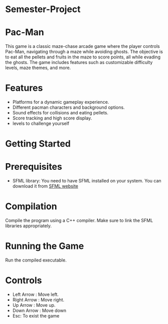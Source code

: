 # Semester-Project

# Pac-Man
This game is a classic maze-chase arcade game where the player controls Pac-Man, navigating through a maze while avoiding ghosts. The objective is to eat all the pellets and fruits in the maze to score points, all while evading the ghosts. The game includes features such as customizable difficulty levels, maze themes, and more.
# Features
- Platforms for a dynamic gameplay experience.
- Different pacman characters and background options.
- Sound effects for collisions and eating pellets.
- Score tracking and high score display.
- levels to challenge yourself

# Getting Started

# Prerequisites
- SFML library: You need to have SFML installed on your system. You can download it from [SFML website](https://www.sfml-dev.org/download.php) 

# Compilation
Compile the program using a C++ compiler. Make sure to link the SFML libraries appropriately.

# Running the Game
Run the compiled executable.

# Controls
- Left Arrow : Move left.
- Right Arrow : Move right.
- Up Arrow : Move up.
- Down Arrow : Move down
- Esc: To exist the game
  

